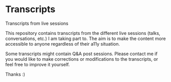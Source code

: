 # Transcripts
Transcripts from live sessions

This repository contains transcripts from the different live sessions (talks, conversations, etc.) I am taking part to. 
The aim is to make the content more accessible to anyone regardless of their a11y situation.

Some transcripts might contain Q&A post sessions. 
Please contact me if you would like to make corrections or modifications to the transcripts, or feel free to improve it yourself.

Thanks :)
